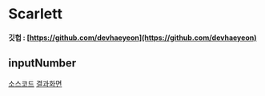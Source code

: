 # Scarlett

#### 깃헙 : [https://github.com/devhaeyeon](https://github.com/devhaeyeon) 

## inputNumber
[소스코드](https://github.com/devhaeyeon/javascriptEdu/tree/master/exam1)
[결과화면](https://javascriptedu.firebaseapp.com/exam1/)